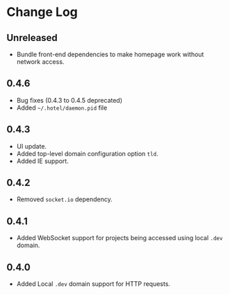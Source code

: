 # Change Log

## Unreleased

* Bundle front-end dependencies to make homepage work without network access.

## 0.4.6

* Bug fixes (0.4.3 to 0.4.5 deprecated)
* Added `~/.hotel/daemon.pid` file

## 0.4.3

* UI update.
* Added top-level domain configuration option `tld`.
* Added IE support.

## 0.4.2

* Removed `socket.io` dependency.

## 0.4.1

* Added WebSocket support for projects being accessed using local `.dev` domain.

## 0.4.0

* Added Local `.dev` domain support for HTTP requests.
